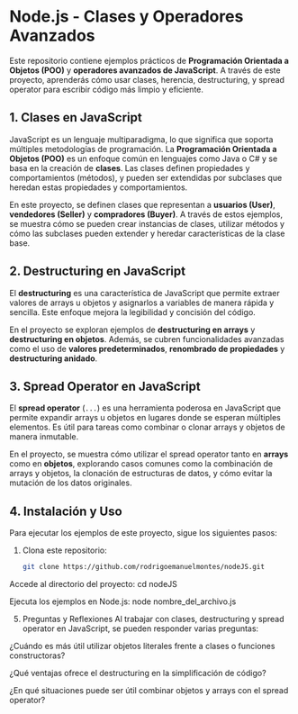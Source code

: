 # Node.js - Clases y Operadores Avanzados

Este repositorio contiene ejemplos prácticos de **Programación Orientada a Objetos (POO)** y **operadores avanzados de JavaScript**. A través de este proyecto, aprenderás cómo usar clases, herencia, destructuring, y spread operator para escribir código más limpio y eficiente.

## **1. Clases en JavaScript**

JavaScript es un lenguaje multiparadigma, lo que significa que soporta múltiples metodologías de programación. La **Programación Orientada a Objetos (POO)** es un enfoque común en lenguajes como Java o C# y se basa en la creación de **clases**. Las clases definen propiedades y comportamientos (métodos), y pueden ser extendidas por subclases que heredan estas propiedades y comportamientos.

En este proyecto, se definen clases que representan a **usuarios (User)**, **vendedores (Seller)** y **compradores (Buyer)**. A través de estos ejemplos, se muestra cómo se pueden crear instancias de clases, utilizar métodos y cómo las subclases pueden extender y heredar características de la clase base.

## **2. Destructuring en JavaScript**

El **destructuring** es una característica de JavaScript que permite extraer valores de arrays u objetos y asignarlos a variables de manera rápida y sencilla. Este enfoque mejora la legibilidad y concisión del código.

En el proyecto se exploran ejemplos de **destructuring en arrays** y **destructuring en objetos**. Además, se cubren funcionalidades avanzadas como el uso de **valores predeterminados**, **renombrado de propiedades** y **destructuring anidado**.

## **3. Spread Operator en JavaScript**

El **spread operator** (`...`) es una herramienta poderosa en JavaScript que permite expandir arrays u objetos en lugares donde se esperan múltiples elementos. Es útil para tareas como combinar o clonar arrays y objetos de manera inmutable.

En el proyecto, se muestra cómo utilizar el spread operator tanto en **arrays** como en **objetos**, explorando casos comunes como la combinación de arrays y objetos, la clonación de estructuras de datos, y cómo evitar la mutación de los datos originales.

## **4. Instalación y Uso**

Para ejecutar los ejemplos de este proyecto, sigue los siguientes pasos:

1. Clona este repositorio:

   ```bash
   git clone https://github.com/rodrigoemanuelmontes/nodeJS.git

Accede al directorio del proyecto:
cd nodeJS


Ejecuta los ejemplos en Node.js:
node nombre_del_archivo.js


5. Preguntas y Reflexiones
Al trabajar con clases, destructuring y spread operator en JavaScript, se pueden responder varias preguntas:

¿Cuándo es más útil utilizar objetos literales frente a clases o funciones constructoras?

¿Qué ventajas ofrece el destructuring en la simplificación de código?

¿En qué situaciones puede ser útil combinar objetos y arrays con el spread operator?
